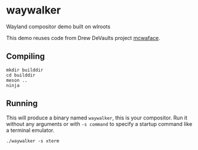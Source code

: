 # waywalker
Wayland compositor demo built on wlroots

This demo reuses code from Drew DeVaults project [mcwaface](https://github.com/ddevault/mcwayface/).

## Compiling

```shell
mkdir builddir
cd builddir
meson ..
ninja
```

## Running
This will produce a binary named `waywalker`, this is your compositor. Run it
without any arguments or with `-s command` to specify a startup command like
a terminal emulator.

```shell
./waywalker -s xterm
```

